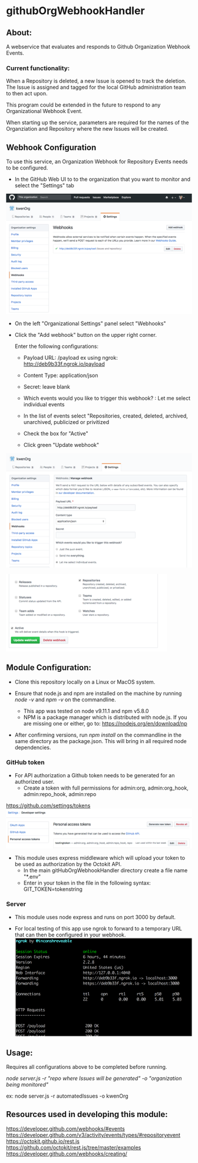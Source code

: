# githubOrgWebhookHandler

## About:
A webservice that evaluates and responds to Github Organization Webhook Events.

### Current functionality:
When a Repository is deleted, a new Issue is opened to track the deletion.  The Issue is assigned and tagged for the local GitHub administration team to then act upon.

This program could be extended in the future to respond to any Organizational Webhook Event.

When starting up the service, parameters are required for the names of the Organziation and Repository where the new Issues will be created.


## Webhook Configuration
To use this service, an Organization Webhook for Repository Events needs to be configured.

* In the GitHub Web UI to to the organization that you want to monitor and select the "Settings" tab

![alt text](https://github.com/kwenOrg/gitHubOrgWebhookHandler/blob/master/img/orgsettings.png)

* On the left "Organizational Settings" panel select "Webhooks"

* Click the "Add webhook" button on the upper right corner.

    Enter the following configurations:

    * Payload URL: <serverURL>/payload
    ex using ngrok:  http://deb9b33f.ngrok.io/payload

    * Content Type:  application/json

    * Secret: leave blank

    * Which events would you like to trigger this webhook? :  Let me select individual events

    * In the list of events select "Repositories, created, deleted, archived, unarchived, publicized or privitized

    * Check the box for "Active"
    * Click green "Update webhook"

![alt text](https://github.com/kwenOrg/gitHubOrgWebhookHandler/blob/master/img/confWebhook.png)

![alt text](https://github.com/kwenOrg/gitHubOrgWebhookHandler/blob/master/img/confwebhook2.png)


## Module Configuration:
* Clone this repository locally on a Linux or MacOS system.
* Ensure that node.js and npm are installed on the machine by running *node -v* and *npm -v* on the commandline.
    * This app was tested on node v9.11.1 and npm v5.8.0
    * NPM is a package manager which is distributed with node.js.   If you are missing one or either, go to:
    https://nodejs.org/en/download/np

* After confirming versions, run *npm install* on the commandline in the same directory as the package.json.  This will bring in all required node dependencies.

### GitHub token
* For API authorization a Github token needs to be generated for an authorized user. 
    * Create a token with full permissions for admin:org, admin:org_hook, admin:repo_hook, admin:repo

https://github.com/settings/tokens
![alt text](https://github.com/kwenOrg/gitHubOrgWebhookHandler/blob/master/img/token.png)


* This module uses express middleware which will upload your token to be used as authorization by the Octokit API.
    * In the main gitHubOrgWebhookHandler directory create a file name "*.env"
    * Enter in your token in the file in the following syntax:
    GIT_TOKEN=tokenstring

### Server
* This module uses node express and runs on port 3000 by default.

* For local testing of this app use ngrok to forward to a temporary URL that can then be configured in your webhook.
![alt text](https://github.com/kwenOrg/gitHubOrgWebhookHandler/blob/master/img/ngrok.png)

## Usage:
Requires all configurations above to be completed before running.

*node server.js -r "repo where Issues will be generated" -o "organization being monitored"*

ex:
node server.js -r automatedIssues -o kwenOrg


## Resources used in developing this module:
https://developer.github.com/webhooks/#events
https://developer.github.com/v3/activity/events/types/#repositoryevent
https://octokit.github.io/rest.js
https://github.com/octokit/rest.js/tree/master/examples
https://developer.github.com/webhooks/creating/




